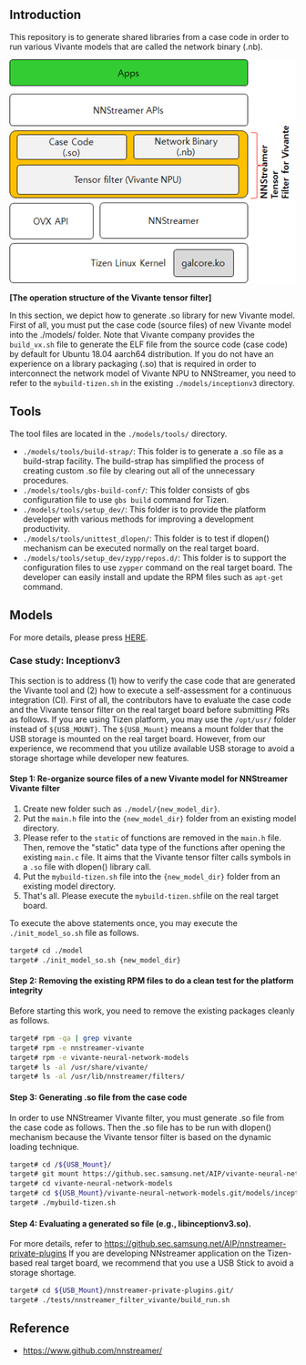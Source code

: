 
## Introduction
This repository is to generate shared libraries from a case code in order to run various Vivante models that are called the network binary (.nb).

![](vivante-tensor-filter.png "NNStreamer Tensor Filter for Vivante NPU")

**[The operation structure of the Vivante tensor filter]**

In this section, we depict how to generate .so library for new Vivante model.
First of all, you must put the case code (source files) of new Vivante model into the ./models/ folder.
Note that Vivante company provides the `build_vx.sh` file to generate the ELF file from the source code (case code) by default for Ubuntu 18.04 aarch64 distribution.
If you do not have an experience on a library packaging (.so) that is required in order to interconnect the network model of Vivante NPU to NNStreamer, you need to refer to the `mybuild-tizen.sh` in the existing `./models/inceptionv3` directory.

## Tools
The tool files are located in the `./models/tools/` directory. 
* `./models/tools/build-strap/`: This folder is to generate a .so file as a build-strap facility. The build-strap has simplified the process of creating custom .so file by clearing out all of the unnecessary procedures.
* `./models/tools/gbs-build-conf/`: This folder consists of gbs configuration file to use `gbs build` command for Tizen.
* `./models/tools/setup_dev/`: This folder is to provide the platform developer with various methods for improving a development productivity.
* `./models/tools/unittest_dlopen/`: This folder is to test if dlopen() mechanism can be executed normally on the real target board.
* `./models/tools/setup_dev/zypp/repos.d/`:  This folder is to support the configuration files to use `zypper` command on the real target board. The developer can easily install and update the RPM files such as `apt-get` command.

## Models
For more details, please press [HERE](./models/README.md).
 
### Case study: Inceptionv3
This section is to address (1) how to verify the case code that are generated the Vivante tool and (2) how to execute a self-assessment for a continuous integration (CI).
First of all, the contributors have to evaluate the case code and the Vivante tensor filter on the real target board before submitting PRs as follows.
If you are using Tizen platform, you may use the `/opt/usr/` folder instead of `${USB_MOUNT}`. The `${USB_Mount}` means a mount folder that the USB storage is mounted on the real target board. However, from our experience, we recommend that you utilize available USB storage to avoid a storage shortage while developer new features.

#### Step 1: Re-organize source files of a new Vivante model for NNStreamer Vivante filter
1. Create new folder such as `./model/{new_model_dir}`.
2. Put the `main.h` file into the `{new_model_dir}` folder from an existing model directory.
3. Please refer to the `static` of functions are removed in the `main.h` file. Then, remove the "static" data type of the functions after opening the existing `main.c` file. It aims that the Vivante tensor filter calls symbols in a `.so` file with dlopen() library call.
4. Put the `mybuild-tizen.sh` file into the `{new_model_dir}` folder from an existing model directory.
5. That's all. Please execute the `mybuild-tizen.sh`file  on the real target board.

To execute the above statements once, you may execute the `./init_model_so.sh` file as follows. 
```bash
target# cd ./model
target# ./init_model_so.sh {new_model_dir}
```


#### Step 2: Removing the existing RPM files to do a clean test for the platform integrity
Before starting this work, you need to remove the existing packages cleanly as follows.
```bash
target# rpm -qa | grep vivante
target# rpm -e nnstreamer-vivante
target# rpm -e vivante-neural-network-models
target# ls -al /usr/share/vivante/
target# ls -al /usr/lib/nnstreamer/filters/
```

#### Step 3: Generating .so file from the case code
In order to use NNStreamer Vivante filter, you must generate .so file from the case code as follows. Then the .so file has to be run with dlopen() mechanism because the Vivante tensor filter is based on the dynamic loading technique.
```bash
target# cd /${USB_Mount}/
target# git mount https://github.sec.samsung.net/AIP/vivante-neural-network-models.git
target# cd vivante-neural-network-models
target# cd ${USB_Mount}/vivante-neural-network-models.git/models/inceptionv3/
target# ./mybuild-tizen.sh
```

#### Step 4: Evaluating a generated so file (e.g., libinceptionv3.so).
For more details, refer to https://github.sec.samsung.net/AIP/nnstreamer-private-plugins
If you are developing NNstreamer application on the Tizen-based real target board, we recommend that you use a USB Stick to avoid a storage shortage.
```bash
target# cd ${USB_Mount}/nnstreamer-private-plugins.git/
target# ./tests/nnstreamer_filter_vivante/build_run.sh
```

## Reference
* https://www.github.com/nnstreamer/

